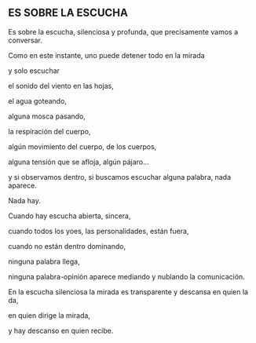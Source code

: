 ## ES SOBRE LA ESCUCHA

Es sobre la escucha, silenciosa y profunda, que precisamente vamos a conversar.

Como en este instante, uno puede detener todo en la mirada

y solo escuchar

el sonido del viento en las hojas,

el agua goteando,

alguna mosca pasando,

la respiración del cuerpo,

algún movimiento del cuerpo, de los cuerpos,

alguna tensión que se afloja, algún pájaro…

y si observamos dentro, si buscamos escuchar alguna palabra, nada aparece.

Nada hay.

Cuando hay escucha abierta, sincera,

cuando todos los yoes, las personalidades, están fuera,

cuando no están dentro dominando,

ninguna palabra llega,

ninguna palabra-opinión aparece mediando y nublando la comunicación.

En la escucha silenciosa la mirada es transparente y descansa en quien la da,

en quien dirige la mirada,

y hay descanso en quien recibe.